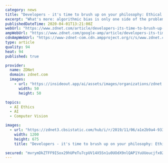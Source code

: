 ```yaml
---
category: news
title: "Developers - it's time to brush up on your philosophy: Ethical AI is the big new thing in tech"
excerpt: "What's more: algorithmic bias is only one side of the problem: the 'ethics of AI' picture is indeed a multifaceted one. To mitigate the unwelcome consequences of AI systems, governments around the world have been working on drafts, guidelines and frameworks designed to inform developers and help them come up with algorithms that are respectful ..."
publishedDateTime: 2020-04-01T13:21:00Z
webUrl: "https://www.zdnet.com/article/developers-its-time-to-brush-up-on-your-philosophy-ethical-ai-is-the-big-new-thing-in-tech/"
ampWebUrl: "https://www.zdnet.com/google-amp/article/developers-its-time-to-brush-up-on-your-philosophy-ethical-ai-is-the-big-new-thing-in-tech/"
cdnAmpWebUrl: "https://www-zdnet-com.cdn.ampproject.org/c/s/www.zdnet.com/google-amp/article/developers-its-time-to-brush-up-on-your-philosophy-ethical-ai-is-the-big-new-thing-in-tech/"
type: article
quality: 94
heat: 94
published: true

provider:
  name: ZDNet
  domain: zdnet.com
  images:
    - url: "https://insideout.app/ai/assets/images/organizations/zdnet.com-50x50.jpg"
      width: 50
      height: 50

topics:
  - AI Ethics
  - AI
  - Computer Vision

images:
  - url: "https://zdnet3.cbsistatic.com/hub/i/r/2019/11/06/a1e2b9a4-9330-4565-8e20-f6fb00e3d1a9/thumbnail/1200x675/251d1466033401dd47e80d969b17de3e/20191106-daphne-karen-war.png"
    width: 1200
    height: 675
    title: "Developers - it's time to brush up on your philosophy: Ethical AI is the big new thing in tech"

secured: "mvrymDkZTFF9ISox29hUPeTu7cpUV14X5Sn1u0UOdX9nlQAP1YuUUoucjfx02Hg4DAOoWKKba708eQLiWVj8xTMPhpDYvoB0V5nYyZiCTADdf3/H2YXz6Jp7b+ttz5ObYkFSxWZ/PsZ+1dFKuHK+q+groEKEhguaGkWFvjP57sn1FtAj42N3IjYZOjGSMJWPBnE0VHDHtK+Jsp0Qdge/G6jkXLMwl2cF8pPq2NGkQJhpKfXVf/XlJrFB1wYYJALF3qVBIp9z8gDkVry+WbVQA1+ec/PLzLYFDSHsYaWS4MtAEwbxbTNYoInlBflKpfjYfr5eAQVrmnnw5lrhzIhxASwU/8cjspe0SzZ+Ove16CRBdp8maFRgmJ8Ttw3fjW2/L193UPZV8a4tyG0B/GKDlJ7JfwwoXS5ndY1mW0r4o30ZEBwfx4f205r76TrlZ4/RQtcEMHaBNprcXGooRK6p8m0XeZ0wwPJpOfRu32REe6k=;0Wc0BwKQMAxd6L09+GGjoQ=="
---
```


